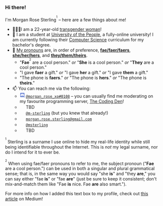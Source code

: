 ### Hi there!

I'm Morgan Rose Sterling<sup><sup>1</sup></sup> – here are a few things about me!
- 🙋🏻‍♀️I am a 22-year-old [transgender woman](https://en.wikipedia.org/wiki/Trans_woman)!
- 📖 I am a student at [University of the People](https://www.uopeople.edu/about/), a fully-online university! I am currently following their [Computer Science](https://www.uopeople.edu/programs/cs/degrees/computer-science-bachelor-degree-2/) curriculum for my bachelor's degree.
- 💬 [My pronouns](https://studentaffairs.duke.edu/csgd/training-resources/gender-pronouns) are, in order of preference, **[fae/faer/faers](http://pronoun.is/fae)**, **[she/her/hers](http://pronoun.is/she)**, and **[they/them/theirs](http://pronoun.is/she)**.
  - "**Fae**<sup><sup>2</sup></sup> are a cool person." *or* "**She** is a cool person." *or* "**They** are a cool person."
  - "I gave **faer** a gift." *or* "I gave **her** a gift." *or* "I gave **them** a gift."
  - "The phone is **faers**." *or* "The phone is **hers**." *or* "The phone is **theirs**."
- 📫 You can reach me via the following:
  - <a href="#"><img width="16px" height="16px" src="https://github.com/m-sterling/m-sterling/blob/master/assets/discord.ico"></a> [`@morgan_rose_xo#0108`](https://discord.com/users/135747025000988672) – you can usually find me moderating on my favourite programming server, [The Coding Den](https://discord.gg/code)!
  - <a href="#"><img width="16px" height="16px" src="https://github.com/m-sterling/m-sterling/blob/master/assets/facebook.ico"></a> TBD
  - <a href="#"><img width="16px" height="16px" src="https://github.com/m-sterling/m-sterling/blob/master/assets/github.ico"></a> [`@m-sterling`](https://github.com/m-sterling) (but you knew that already!)
  - <a href="#"><img width="16px" height="16px" src="https://github.com/m-sterling/m-sterling/blob/master/assets/gmail.ico"></a> [`morgan.rose.sterling@gmail.com`](mailto:morgan.rose.sterling@gmail.com)
  - <a href="#"><img width="16px" height="16px" src="https://github.com/m-sterling/m-sterling/blob/master/assets/keybase.ico"></a> [`@msterling`](https://keybase.io/msterling)
  - <a href="#"><img width="16px" height="16px" src="https://github.com/m-sterling/m-sterling/blob/master/assets/favicon.ico"></a> TBD

<sup><sup>1</sup></sup> Sterling is a surname I use online to hide my real-life identity while still being identifiable throughout the Internet. This is *not* my legal surname, nor do I intend for it to ever be.

<sup><sup>2</sup></sup> When using fae/faer pronouns to refer to me, the subject pronoun ("**Fae** are a cool person.") can be used in both a singular and plural grammatical sense; that is, in the same way you would say "she **is**" and "they **are**," you can say either "fae **is**" or "fae **are**" (just be sure to keep it consistent; don't mix-and-match them like "Fae **is** nice. Fae **are** also smart.").

For more info on how I added this text box to my profile, check out [this article](https://medium.com/@agrigoletto/74ed6b829e6d) on Medium!
